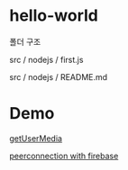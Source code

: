 # hello-world

폴더 구조

src / nodejs / first.js

src / nodejs / README.md

# Demo

[getUserMedia](./src/getusermedia/)

[peerconnection with firebase](./src/webrtc-peerconnection-with-firebase/)



